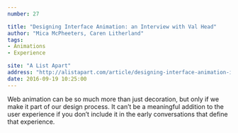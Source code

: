 ```yaml
---
number: 27

title: "Designing Interface Animation: an Interview with Val Head"
author: "Mica McPheeters, Caren Litherland"
tags:
- Animations
- Experience

site: "A List Apart"
address: "http://alistapart.com/article/designing-interface-animation-interview-with-val-headn"
date: 2016-09-19 10:25:00
---
```


Web animation can be so much more than just decoration, but only if we make it part of our design process. It can’t be a meaningful addition to the user experience if you don’t include it in the early conversations that define that experience.

